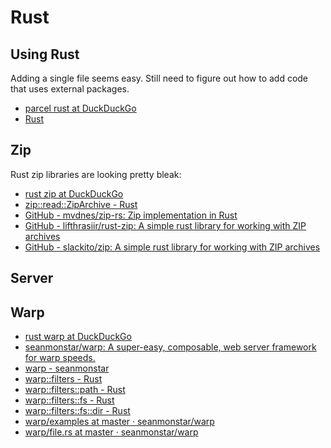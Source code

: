 # Rust

## Using Rust

Adding a single file seems easy. Still need to figure out how to add code that uses external packages.

- [parcel rust at DuckDuckGo](https://duckduckgo.com/?t=ffab&q=parcel+rust&atb=v171-1&ia=web)
- [Rust](https://parceljs.org/rust.html)

## Zip

Rust zip libraries are looking pretty bleak:

- [rust zip at DuckDuckGo](https://duckduckgo.com/?t=ffab&q=rust+zip&atb=v171-1&ia=web)
- [zip::read::ZipArchive - Rust](https://mvdnes.github.io/rust-docs/zip-rs/zip/read/struct.ZipArchive.html)
- [GitHub - mvdnes/zip-rs: Zip implementation in Rust](https://github.com/mvdnes/zip-rs)
- [GitHub - lifthrasiir/rust-zip: A simple rust library for working with ZIP archives](https://github.com/lifthrasiir/rust-zip)
- [GitHub - slackito/zip: A simple rust library for working with ZIP archives](https://github.com/slackito/zip)

## Server

## Warp

- [rust warp at DuckDuckGo](https://duckduckgo.com/?q=rust+warp&t=ffab&atb=v171-1&ia=software)
- [seanmonstar/warp: A super-easy, composable, web server framework for warp speeds.](https://github.com/seanmonstar/warp)
- [warp - seanmonstar](https://seanmonstar.com/post/176530511587/warp)
- [warp::filters - Rust](https://docs.rs/warp/0.1.22/warp/filters/)
- [warp::filters::path - Rust](https://docs.rs/warp/0.1.22/warp/filters/path/index.html)
- [warp::filters::fs - Rust](https://docs.rs/warp/0.1.22/warp/filters/fs/index.html)
- [warp::filters::fs::dir - Rust](https://docs.rs/warp/0.1.22/warp/filters/fs/fn.dir.html)
- [warp/examples at master · seanmonstar/warp](https://github.com/seanmonstar/warp/tree/master/examples)
- [warp/file.rs at master · seanmonstar/warp](https://github.com/seanmonstar/warp/blob/master/examples/file.rs)
